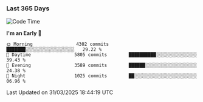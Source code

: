 ### Last 365 Days
<!--START_SECTION:waka-->
![Code Time](http://img.shields.io/badge/Code%20Time-936%20hrs%2032%20mins-blue)

**I'm an Early 🐤** 

```text
🌞 Morning                4302 commits        ███████░░░░░░░░░░░░░░░░░░   29.22 % 
🌆 Daytime                5805 commits        ██████████░░░░░░░░░░░░░░░   39.43 % 
🌃 Evening                3589 commits        ██████░░░░░░░░░░░░░░░░░░░   24.38 % 
🌙 Night                  1025 commits        ██░░░░░░░░░░░░░░░░░░░░░░░   06.96 % 
```



 Last Updated on 31/03/2025 18:44:19 UTC
<!--END_SECTION:waka-->

<!--
**BrianCurliss/BrianCurliss** is a ✨ _special_ ✨ repository because its `README.md` (this file) appears on your GitHub profile.

Here are some ideas to get you started:

- 🔭 I’m currently working on ...
- 🌱 I’m currently learning ...
- 👯 I’m looking to collaborate on ...
- 🤔 I’m looking for help with ...
- 💬 Ask me about ...
- 📫 How to reach me: ...
- 😄 Pronouns: ...
- ⚡ Fun fact: ...
-->
